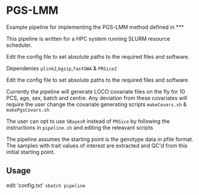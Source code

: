 # PGS-LMM

Example pipeline for implementing the PGS-LMM method defined in *** 

This pipeline is written for a HPC system running SLURM resource scheduler.

Edit the config file to set absolute paths to the required files and software. 

Dependenies `plink2`,`bgzip`,`fastGWA` & `PRSice2`

Edit the config file to set absolute paths to the required files and software. 

Currently the pipeline will generate LOCO covariate files on the fly for 10 PCS, age, sex, batch and centre. Any deviation from these covariates will require the user change the covariate generating scripts `makeCovars.sh` & `makePgsCovars.sh` 

The user can opt to use `SBayesR` instead of `PRSice` by following the instructions in `pipeline.sh` and editing the releavant scripts

The pipeline assumes the starting point is the genotype data in pfile format. The samples with trait values of interest are extracted and QC'd from this initial starting point. 

## Usage 
edit 'config.txt'
`sbatch pipeline`
